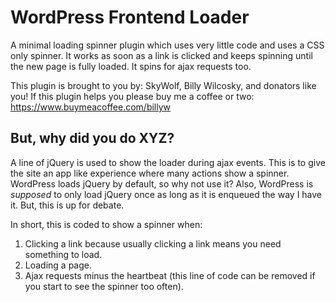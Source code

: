 # WordPress Frontend Loader
A minimal loading spinner plugin which uses very little code and uses a CSS only spinner. It works as soon as a link is clicked and keeps spinning until the new page is fully loaded. It spins for ajax requests too.

This plugin is brought to you by: SkyWolf, Billy Wilcosky, and donators like you! If this plugin helps you please buy me a coffee or two: https://www.buymeacoffee.com/billyw

## But, why did you do XYZ?
A line of jQuery is used to show the loader during ajax events. This is to give the site an app like experience where many actions show a spinner. WordPress loads jQuery by default, so why not use it? Also, WordPress is _supposed_ to only load jQuery once as long as it is enqueued the way I have it. But, this is up for debate.

In short, this is coded to show a spinner when:
1. Clicking a link because usually clicking a link means you need something to load.
2. Loading a page.
3. Ajax requests minus the heartbeat (this line of code can be removed if you start to see the spinner too often).
